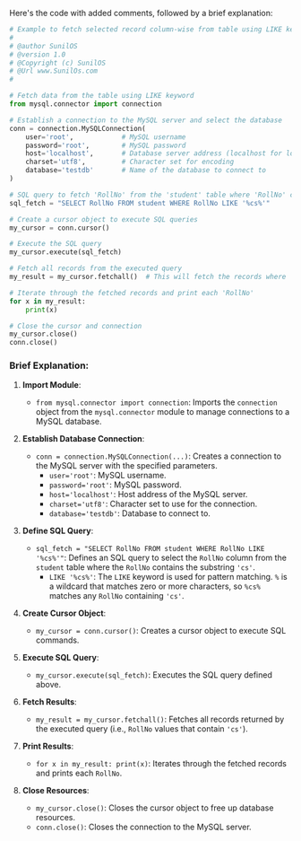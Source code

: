 Here's the code with added comments, followed by a brief explanation:

```python
# Example to fetch selected record column-wise from table using LIKE keyword
#
# @author SunilOS  
# @version 1.0
# @Copyright (c) SunilOS  
# @Url www.SunilOs.com
#

# Fetch data from the table using LIKE keyword
from mysql.connector import connection

# Establish a connection to the MySQL server and select the database
conn = connection.MySQLConnection(
    user='root',            # MySQL username
    password='root',        # MySQL password
    host='localhost',       # Database server address (localhost for local server)
    charset='utf8',         # Character set for encoding
    database='testdb'       # Name of the database to connect to
)

# SQL query to fetch 'RollNo' from the 'student' table where 'RollNo' contains 'cs'
sql_fetch = "SELECT RollNo FROM student WHERE RollNo LIKE '%cs%'"

# Create a cursor object to execute SQL queries
my_cursor = conn.cursor()

# Execute the SQL query
my_cursor.execute(sql_fetch)

# Fetch all records from the executed query
my_result = my_cursor.fetchall()  # This will fetch the records where 'RollNo' contains the substring 'cs'

# Iterate through the fetched records and print each 'RollNo'
for x in my_result:
    print(x)

# Close the cursor and connection
my_cursor.close()
conn.close()
```

### Brief Explanation:

1. **Import Module**:
   - `from mysql.connector import connection`: Imports the `connection` object from the `mysql.connector` module to manage connections to a MySQL database.

2. **Establish Database Connection**:
   - `conn = connection.MySQLConnection(...)`: Creates a connection to the MySQL server with the specified parameters.
     - `user='root'`: MySQL username.
     - `password='root'`: MySQL password.
     - `host='localhost'`: Host address of the MySQL server.
     - `charset='utf8'`: Character set to use for the connection.
     - `database='testdb'`: Database to connect to.

3. **Define SQL Query**:
   - `sql_fetch = "SELECT RollNo FROM student WHERE RollNo LIKE '%cs%'"`: Defines an SQL query to select the `RollNo` column from the `student` table where the `RollNo` contains the substring `'cs'`.
     - `LIKE '%cs%'`: The `LIKE` keyword is used for pattern matching. `%` is a wildcard that matches zero or more characters, so `%cs%` matches any `RollNo` containing `'cs'`.

4. **Create Cursor Object**:
   - `my_cursor = conn.cursor()`: Creates a cursor object to execute SQL commands.

5. **Execute SQL Query**:
   - `my_cursor.execute(sql_fetch)`: Executes the SQL query defined above.

6. **Fetch Results**:
   - `my_result = my_cursor.fetchall()`: Fetches all records returned by the executed query (i.e., `RollNo` values that contain `'cs'`).

7. **Print Results**:
   - `for x in my_result: print(x)`: Iterates through the fetched records and prints each `RollNo`.

8. **Close Resources**:
   - `my_cursor.close()`: Closes the cursor object to free up database resources.
   - `conn.close()`: Closes the connection to the MySQL server.